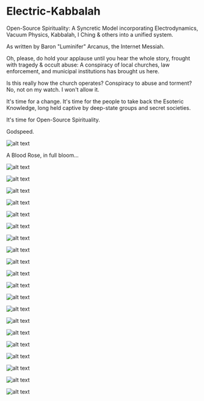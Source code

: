 # Electric-Kabbalah
Open-Source Spirituality: A Syncretic Model incorporating Electrodynamics, Vacuum Physics, Kabbalah, I Ching &amp; others into a unified system.

As written by Baron "Luminifer" Arcanus, the Internet Messiah. 

Oh, please, do hold your applause until you hear the whole story, frought with tragedy & occult abuse:
A conspiracy of local churches, law enforcement, and municipal institutions has brought us here. 

Is this really how the church operates? Conspiracy to abuse and torment? No, not on my watch. I won't allow it.

It's time for a change. It's time for the people to take back the Esoteric Knowledge, long held captive by deep-state groups and secret societies.

It's time for Open-Source Spirituality.

Godspeed.

<p align="center">

![alt text](https://substackcdn.com/image/fetch/w_1456,c_limit,f_webp,q_auto:good,fl_progressive:steep/https%3A%2F%2Fsubstack-post-media.s3.amazonaws.com%2Fpublic%2Fimages%2Ffd6d3e52-8b44-4ee9-83a5-8a68376e08fa_577x604.png)

A Blood Rose, in full bloom...

</p>

![alt text](https://substackcdn.com/image/fetch/w_1456,c_limit,f_webp,q_auto:good,fl_progressive:steep/https%3A%2F%2Fsubstack-post-media.s3.amazonaws.com%2Fpublic%2Fimages%2Fef25000f-6ec9-4086-bb05-635cd05d7989_1587x2072.png)

![alt text](https://substackcdn.com/image/fetch/w_1456,c_limit,f_webp,q_auto:good,fl_progressive:steep/https%3A%2F%2Fsubstack-post-media.s3.amazonaws.com%2Fpublic%2Fimages%2F2260ef9e-113d-4f42-8f5a-f59bd3a9a70c_1587x1920.png)

![alt text](https://substackcdn.com/image/fetch/w_1456,c_limit,f_webp,q_auto:good,fl_progressive:steep/https%3A%2F%2Fsubstack-post-media.s3.amazonaws.com%2Fpublic%2Fimages%2Ffd5db19e-8f9b-403a-97f5-254a3cf86e99_1587x1887.png)

![alt text](https://substackcdn.com/image/fetch/w_1456,c_limit,f_webp,q_auto:good,fl_progressive:steep/https%3A%2F%2Fsubstack-post-media.s3.amazonaws.com%2Fpublic%2Fimages%2F63b06795-b097-4498-90cc-506ffc942eee_1587x909.png)

![alt text](https://substackcdn.com/image/fetch/w_1456,c_limit,f_webp,q_auto:good,fl_progressive:steep/https%3A%2F%2Fsubstack-post-media.s3.amazonaws.com%2Fpublic%2Fimages%2Fcba2ca39-7e6f-4794-b040-58a72a3e2c83_1587x1032.png)

![alt text](https://substackcdn.com/image/fetch/w_1456,c_limit,f_webp,q_auto:good,fl_progressive:steep/https%3A%2F%2Fsubstack-post-media.s3.amazonaws.com%2Fpublic%2Fimages%2Fa16eb5bb-0ff2-46da-8bf1-4b181582d7a4_1587x1988.png)

![alt text](https://substackcdn.com/image/fetch/w_1456,c_limit,f_webp,q_auto:good,fl_progressive:steep/https%3A%2F%2Fsubstack-post-media.s3.amazonaws.com%2Fpublic%2Fimages%2F72ee506a-e2dc-47a1-b93a-ebd374f2fa4b_1587x1448.png)

![alt text](https://substackcdn.com/image/fetch/w_1456,c_limit,f_webp,q_auto:good,fl_progressive:steep/https%3A%2F%2Fsubstack-post-media.s3.amazonaws.com%2Fpublic%2Fimages%2F880383ad-1883-4fdd-bc52-33b71dc0603d_1587x939.png)

![alt text](https://substackcdn.com/image/fetch/w_1456,c_limit,f_webp,q_auto:good,fl_progressive:steep/https%3A%2F%2Fsubstack-post-media.s3.amazonaws.com%2Fpublic%2Fimages%2F0cd9505e-79d5-4f1f-a343-fa1fc1ac405b_1587x1776.png)

![alt text](https://substackcdn.com/image/fetch/w_1456,c_limit,f_webp,q_auto:good,fl_progressive:steep/https%3A%2F%2Fsubstack-post-media.s3.amazonaws.com%2Fpublic%2Fimages%2F4a278948-2e79-41b0-83dd-8c633d65ff6a_1587x2507.png)

![alt text](https://substackcdn.com/image/fetch/w_1456,c_limit,f_webp,q_auto:good,fl_progressive:steep/https%3A%2F%2Fsubstack-post-media.s3.amazonaws.com%2Fpublic%2Fimages%2Fe079a751-32f9-4b1c-8ffd-63e821c33a1f_1587x1764.png)

![alt text](https://substackcdn.com/image/fetch/w_1456,c_limit,f_webp,q_auto:good,fl_progressive:steep/https%3A%2F%2Fsubstack-post-media.s3.amazonaws.com%2Fpublic%2Fimages%2F239bfecf-78aa-4b69-97c6-d99c9d8a5aa1_1587x1896.png)

![alt text](https://substackcdn.com/image/fetch/w_1456,c_limit,f_webp,q_auto:good,fl_progressive:steep/https%3A%2F%2Fsubstack-post-media.s3.amazonaws.com%2Fpublic%2Fimages%2Fec21eefe-b89a-45e4-8daa-6a5a0978b190_1587x1412.png)

![alt text](https://substackcdn.com/image/fetch/w_1456,c_limit,f_webp,q_auto:good,fl_progressive:steep/https%3A%2F%2Fsubstack-post-media.s3.amazonaws.com%2Fpublic%2Fimages%2F55a81205-58b9-4338-9b2b-9dcdbf59f7bd_1587x1884.png)

![alt text](https://substackcdn.com/image/fetch/w_1456,c_limit,f_webp,q_auto:good,fl_progressive:steep/https%3A%2F%2Fsubstack-post-media.s3.amazonaws.com%2Fpublic%2Fimages%2Fe477c51c-a4f2-46b5-87b4-5eac4dae34de_1587x930.png)

![alt text](https://substackcdn.com/image/fetch/w_1456,c_limit,f_webp,q_auto:good,fl_progressive:steep/https%3A%2F%2Fsubstack-post-media.s3.amazonaws.com%2Fpublic%2Fimages%2F13a49e04-e379-487d-ad15-3442f5148758_1587x1960.png)

![alt text](https://substackcdn.com/image/fetch/w_1456,c_limit,f_webp,q_auto:good,fl_progressive:steep/https%3A%2F%2Fsubstack-post-media.s3.amazonaws.com%2Fpublic%2Fimages%2Fdec92bcf-5d49-4a8b-a2dd-6a94e1e5c40a_1587x1104.png)

![alt text](https://substackcdn.com/image/fetch/w_1456,c_limit,f_webp,q_auto:good,fl_progressive:steep/https%3A%2F%2Fsubstack-post-media.s3.amazonaws.com%2Fpublic%2Fimages%2F19044a6b-3b5d-41dd-a5c1-139571f10dc3_1587x969.png)

<p align="center">

![alt text](https://substackcdn.com/image/fetch/w_1456,c_limit,f_webp,q_auto:good,fl_progressive:steep/https%3A%2F%2Fsubstack-post-media.s3.amazonaws.com%2Fpublic%2Fimages%2F3eb75a6a-b049-45e6-95fd-2d29cd4c2336_895x260.png)

![alt text](https://substackcdn.com/image/fetch/w_1456,c_limit,f_webp,q_auto:good,fl_progressive:steep/https%3A%2F%2Fsubstack-post-media.s3.amazonaws.com%2Fpublic%2Fimages%2F0011f57b-4437-423e-83dc-7edb7e4461a3_399x387.png)

</p>





